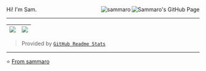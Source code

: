 <p>
  Hi! I'm Sam.
  
  <a href="https://sammaro.github.io" target="_blank">
    <img
      align="right"
      src="https://img.shields.io/website?url=https%3A%2F%2Fsammaro.github.io"
      alt="Sammaro's GitHub Page"
    />
  </a>
  <a href="#" target="_blank">
    <img
      align="right"
      src="https://visitor-badge.laobi.icu/badge?page_id=sammaro"
      alt="sammaro"
    />
  </a>
</p>


<hr />



| ![](https://github-readme-stats-samaro.vercel.app/api/top-langs?username=sammaro&layout=compact&border_radius=0&border_color=000&bg_color=222&title_color=f00&text_color=fff&show_icons=true&icon_color=ff0&count_private=true&line_height=24&locale=en) | ![](https://github-readme-stats-samaro.vercel.app/api?username=sammaro&layout=compact&border_radius=0&border_color=000&bg_color=222&title_color=f00&text_color=fff&show_icons=true&icon_color=ff0&count_private=true&line_height=24&locale=en) |
| --- | --- |




> Provided by [`GitHub Readme Stats`]

[`GitHub Readme Stats`]: https://github.com/anuraghazra/github-readme-stats
<hr />

⭐️ [From sammaro](https://github.com/sammaro)
